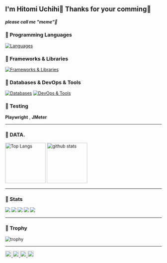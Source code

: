 ## I'm Hitomi Uchihi🙌 Thanks for your comming🎉
##### please call me "meme"👀

### 🌱 Programming Languages
[![Languages](https://skillicons.dev/icons?i=js,ts,py,ruby,html,css)](https://skillicons.dev)

### 🌱 Frameworks & Libraries
[![Frameworks & Libraries](https://skillicons.dev/icons?i=react,nextjs,nodejs,express,prisma,rails,django,fastapi)](https://skillicons.dev)

### 🌱 Databases & DevOps & Tools
[![Databases](https://skillicons.dev/icons?i=postgres,mysql,redis)](https://skillicons.dev)   [![DevOps & Tools](https://skillicons.dev/icons?i=docker,aws,github)](https://skillicons.dev)

### 🌱 Testing

**Playwright**  ,  **JMeter**

---

### 🌱 DATA.
  <img alt="Top Langs" height="130px" src="https://github-readme-stats.vercel.app/api/top-langs/?username=hitomiuchihi&layout=compact&show_icons=true&theme=gruvbox" />
  <img alt="github stats" height="130px" src="https://github-readme-stats.vercel.app/api?username=hitomiuchihi&show_icons=true&theme=gruvbox" />

---

### 🌱 Stats

![](http://github-profile-summary-cards.vercel.app/api/cards/profile-details?username=hitomiuchihi&theme=gruvbox)
![](http://github-profile-summary-cards.vercel.app/api/cards/repos-per-language?username=hitomiuchihi&theme=gruvbox)
![](http://github-profile-summary-cards.vercel.app/api/cards/most-commit-language?username=hitomiuchihi&theme=gruvbox)
![](http://github-profile-summary-cards.vercel.app/api/cards/stats?username=hitomiuchihi&theme=gruvbox)
![](http://github-profile-summary-cards.vercel.app/api/cards/productive-time?username=hitomiuchihi&theme=gruvbox&utcOffset=9)

---

### 🌱 Trophy

![trophy](https://github-profile-trophy.vercel.app/?username=hitomiuchihi&theme=gruvbox)

---

<p align="left">
  <a href="https://github.com/hitomiuchihi">
    <img height="20" src="https://komarev.com/ghpvc/?username=hitomiuchihi&color=orange" />
  </a>
  <a href="https://github.com/hitomiuchihi">
    <img height="20" src="https://img.shields.io/github/followers/hitomiuchihi?label=Follow&logo=github&style=flat&color=orange&labelColor=7B3F00" />
  </a>
  <a href="http://qiita.com/pecobita">
    <img height="20" src="https://qiita-badge.apiapi.app/s/pecobita/posts.svg" />
  </a>
  <a href="http://qiita.com/pecobita">
    <img height="20" src="https://qiita-badge.apiapi.app/s/pecobita/contributions.svg" />
  </a>
</p>

